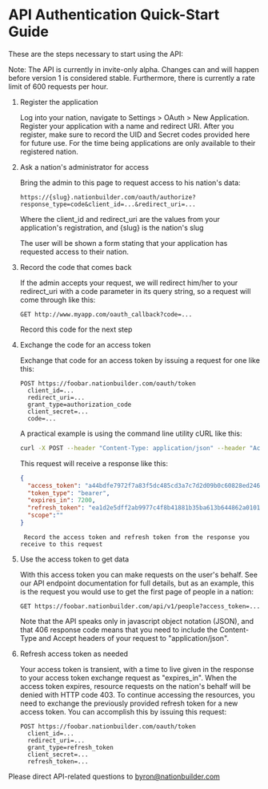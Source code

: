 API Authentication Quick-Start Guide
====================================

These are the steps necessary to start using the API:

Note: The API is currently in invite-only alpha.  Changes can and will happen before version 1 is considered stable.  Furthermore, there is currently a rate limit of 600 requests per hour.

1. Register the application

    Log into your nation, navigate to Settings > OAuth > New Application. Register your application with a name and redirect URI. After you register, make sure to record the UID and Secret codes provided here for future use.  For the time being applications are only available to their registered nation.

2. Ask a nation's administrator for access

    Bring the admin to this page to request access to his nation's data:

    ```
    https://{slug}.nationbuilder.com/oauth/authorize?response_type=code&client_id=...&redirect_uri=...
    ```

    Where the client_id and redirect_uri are the values from your application's registration, and {slug} is the nation's slug

    The user will be shown a form stating that your application has requested access to their nation.

3. Record the code that comes back

    If the admin accepts your request, we will redirect him/her to your redirect_uri with a code parameter in its query string, so a request will come through like this:

    ```
    GET http://www.myapp.com/oauth_callback?code=...
    ```

    Record this code for the next step

4. Exchange the code for an access token

    Exchange that code for an access token by issuing a request for one like this:

    ```
    POST https://foobar.nationbuilder.com/oauth/token
      client_id=...
      redirect_uri=...
      grant_type=authorization_code
      client_secret=...
      code=...
    ```

    A practical example is using the command line utility cURL like this:

    ```bash
    curl -X POST --header "Content-Type: application/json" --header "Accept: application/json" --data '{"grant_type":"authorization_code", "code":"{code}", "client_id":"{client_id}", "client_secret":"{client_secret}", "redirect_uri":"{redirect_uri}"}' https://foobar.nationbuilder.com/oauth/token
    ```

    This request will receive a response like this:

    ```json
    {
      "access_token": "a44bdfe7972f7a83f5dc485cd3a7c7d2d09b0c60828ed24657c0b61e186ed93a",
      "token_type": "bearer",
      "expires_in": 7200,
      "refresh_token": "ea1d2e5dff2ab9977c4f8b41881b35ba613b644862a0101b244729359245c387",
      "scope":""
    }
    ```
        Record the access token and refresh token from the response you receive to this request

5. Use the access token to get data

    With this access token you can make requests on the user's behalf. See our API endpoint documentation for full details, but as an example, this is the request you would use to get the first page of people in a nation:

    ```
    GET https://foobar.nationbuilder.com/api/v1/people?access_token=...
    ```

    Note that the API speaks only in javascript object notation (JSON), and that 406 response code means that you need to include the Content-Type and Accept headers of your request to "application/json".

6. Refresh access token as needed

    Your access token is transient, with a time to live given in the response to your access token exchange request as "expires_in".  When the access token expires, resource requests on the nation's behalf will be denied with HTTP code 403.  To continue accessing the resources, you need to exchange the previously provided refresh token for a new access token.
    You can accomplish this by issuing this request:

    ```
    POST https://foobar.nationbuilder.com/oauth/token
      client_id=...
      redirect_uri=...
      grant_type=refresh_token
      client_secret=...
      refresh_token=...
    ```

Please direct API-related questions to byron@nationbuilder.com
